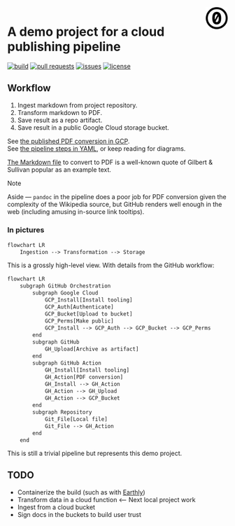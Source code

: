 <a href="./LICENSE.md">
<img src="./images/cc0.svg" alt="Creative Commons 0"
align="right" width="10%" height="auto"/>
</a>

# A demo project for a cloud publishing pipeline

[![build](https://github.com/binkley/publishing-pipeline/actions/workflows/pipeline.yml/badge.svg)](https://github.com/binkley/publishing-pipeline/actions)
[![pull requests](https://img.shields.io/github/issues-pr/binkley/publishing-pipeline.svg)](https://github.com/binkley/publishing-pipeline/pulls)
[![issues](https://img.shields.io/github/issues/binkley/publishing-pipeline.svg)](https://github.com/binkley/publishing-pipeline/issues/)
[![license](https://img.shields.io/badge/License-CC0_1.0-lightgrey.svg)](https://creativecommons.org/public-domain/cc0/)

## Workflow

1. Ingest markdown from project repository.
2. Transform markdown to PDF.
3. Save result as a repo artifact.
4. Save result in a public Google Cloud storage bucket.

See [the published PDF conversion in GCP](https://storage.googleapis.com/github-publishing-pipeline/example.pdf). <br>
See [the pipeline steps in YAML](./.github/workflows/pipeline.yml), or keep
reading for diagrams.

[The Markdown file](./example.md) to convert to PDF is a well-known quote of
Gilbert &amp; Sullivan popular as an example text.

> [!NOTE]
> Aside &mdash; `pandoc` in the pipeline does a poor job for PDF conversion
> given the complexity of the Wikipedia source, but GitHub renders well enough
> in the web (including amusing in-source link tooltips).

### In pictures

```mermaid
flowchart LR
    Ingestion --> Transformation --> Storage
```
This is a grossly high-level view.
With details from the GitHub workflow:

```mermaid
flowchart LR
    subgraph GitHub Orchestration 
        subgraph Google Cloud
            GCP_Install[Install tooling]
            GCP_Auth[Authenticate]
            GCP_Bucket[Upload to bucket]
            GCP_Perms[Make public]
            GCP_Install --> GCP_Auth --> GCP_Bucket --> GCP_Perms
        end
        subgraph GitHub
            GH_Upload[Archive as artifact]
        end 
        subgraph GitHub Action
            GH_Install[Install tooling]
            GH_Action[PDF conversion]
            GH_Install --> GH_Action
            GH_Action --> GH_Upload
            GH_Action --> GCP_Bucket
        end
        subgraph Repository
            Git_File[Local file]
            Git_File --> GH_Action
        end
    end
```
This is still a trivial pipeline but represents this demo project.

## TODO

- Containerize the build (such as with [Earthly](https://earthly.dev/))
- Transform data in a cloud function <-- Next local project work
- Ingest from a cloud bucket
- Sign docs in the buckets to build user trust
